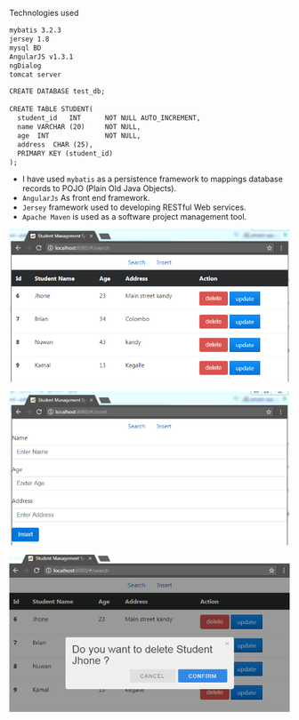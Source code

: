 Technologies  used
```
mybatis 3.2.3
jersey 1.8
mysql BD
AngularJS v1.3.1
ngDialog
tomcat server
```

```
CREATE DATABASE test_db;

CREATE TABLE STUDENT(
  student_id   INT      NOT NULL AUTO_INCREMENT,
  name VARCHAR (20)     NOT NULL,
  age  INT              NOT NULL,
  address  CHAR (25),
  PRIMARY KEY (student_id)
);
```

- I have used `mybatis` as a persistence framework to mappings database records to POJO (Plain Old Java Objects).
- `AngularJs` As front end framework. 
- `Jersey` framework used to developing RESTful Web services.
- `Apache Maven` is used as a software project management tool.

![Alt text](search.PNG?raw=true "Search window")

![Alt text](insert.PNG?raw=true "Insert Window")

![Alt text](delete.PNG?raw=true "Insert Window")


